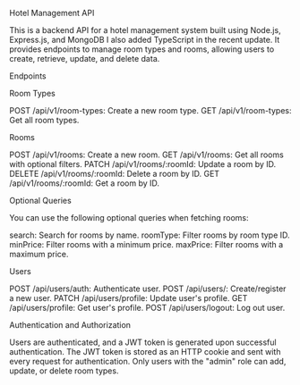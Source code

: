 Hotel Management API

This is a backend API for a hotel management system built using Node.js, Express.js, and MongoDB I also added TypeScript in the recent update. It provides endpoints to manage room types and rooms, allowing users to create, retrieve, update, and delete data.

Endpoints

Room Types

POST /api/v1/room-types: Create a new room type.
GET /api/v1/room-types: Get all room types.

Rooms

POST /api/v1/rooms: Create a new room.
GET /api/v1/rooms: Get all rooms with optional filters.
PATCH /api/v1/rooms/:roomId: Update a room by ID.
DELETE /api/v1/rooms/:roomId: Delete a room by ID.
GET /api/v1/rooms/:roomId: Get a room by ID.

Optional Queries

You can use the following optional queries when fetching rooms:

search: Search for rooms by name.
roomType: Filter rooms by room type ID.
minPrice: Filter rooms with a minimum price.
maxPrice: Filter rooms with a maximum price.

Users

POST /api/users/auth: Authenticate user.
POST /api/users/: Create/register a new user.
PATCH /api/users/profile: Update user's profile.
GET /api/users/profile: Get user's profile.
POST /api/users/logout: Log out user.

Authentication and Authorization

Users are authenticated, and a JWT token is generated upon successful authentication.
The JWT token is stored as an HTTP cookie and sent with every request for authentication.
Only users with the "admin" role can add, update, or delete room types.
